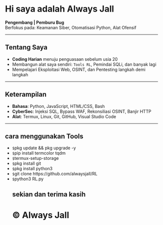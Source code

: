 <!DOCTYPE html>
<html lang="id">
<head>
  <meta charset="UTF-8">
</head>
<body>
  <h1>Hi saya adalah Always Jall</h1>
  <p><strong>Pengembang | Pemburu Bug </strong><br>
  Berfokus pada: Keamanan Siber, Otomatisasi Python, Alat Ofensif</p>

  <hr>

  <h2>Tentang Saya</h2>
  <ul>
    <li><strong>Coding Harian</strong> menuju penguasaan sebelum usia 20</li>
    <li>Membangun alat saya sendiri: <code>Tools RL</code>, Pemindai SQLi, dan banyak lagi</li>
    <li>Mempelajari Eksploitasi Web, OSINT, dan Pentesting langkah demi langkah</li>
  </ul>

  <hr>

  <h2>Keterampilan</h2>
  <ul>
    <li><strong>Bahasa</strong>: Python, JavaScript, HTML/CSS, Bash</li>
    <li><strong>CyberSec</strong>: Injeksi SQL, Bypass WAF, Rekonsiliasi OSINT, Banjir HTTP</li>
    <li><strong>Alat</strong>: Termux, Linux, Git, GitHub, Visual Studio Code</li>
  </ul>

  <hr>

  <h2>cara menggunakan Tools</h2>
  <ul>
<li><code>$</code>pkg update && pkg upgrade -y</li>
<li><code>$</code>pip install termcolor tqdm</li>
<li><code>$</code>termux-setup-storage</li>
    <li><code>$</code>pkg install git</li>       <li><code>$</code>pkg install python3</li>
    <li><code>$</code>git clone https://github.com/alwaysjall/RL</li>
         <li><code>$</code>python3 RL.py</li>
         <h2>sekian dan terima kasih<h2>
<h1 class="glitch">© Always Jall</h1>
  </ul>
</body>
</html>
